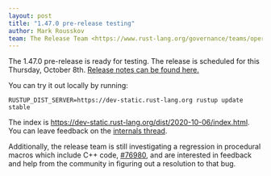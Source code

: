 ```yaml
---
layout: post
title: "1.47.0 pre-release testing"
author: Mark Rousskov
team: The Release Team <https://www.rust-lang.org/governance/teams/operations#release>
---
```


The 1.47.0 pre-release is ready for testing. The release is scheduled for this
Thursday, October 8th. [Release notes can be found here.][relnotes]

You can try it out locally by running:

```plain
RUSTUP_DIST_SERVER=https://dev-static.rust-lang.org rustup update stable
```

The index is <https://dev-static.rust-lang.org/dist/2020-10-06/index.html>. You
can leave feedback on the [internals thread][internals].

Additionally, the release team is still investigating a regression in procedural
macros which include C++ code, [#76980], and are interested in feedback and help
from the community in figuring out a resolution to that bug.

[#76980]: https://github.com/rust-lang/rust/issues/76980
[relnotes]: https://github.com/rust-lang/rust/blob/stable/RELEASES.md#version-1470-2020-10-08
[internals]: https://internals.rust-lang.org/t/1-47-0-pre-release-testing/
